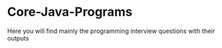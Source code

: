 # Core-Java-Programs
Here you will find mainly the programming interview questions with their outputs
